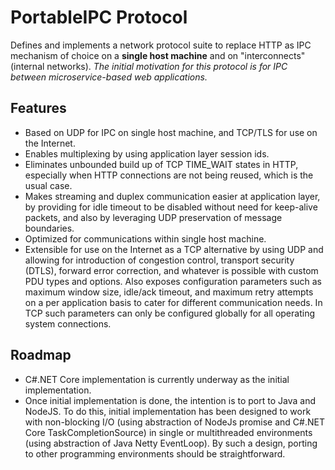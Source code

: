 # PortableIPC Protocol

Defines and implements a network protocol suite to replace HTTP as IPC mechanism of choice on a **single host machine** and on "interconnects" (internal networks). *The initial motivation for this protocol is for IPC between microservice-based web applications.*

## Features

  * Based on UDP for IPC on single host machine, and TCP/TLS for use on the Internet.
  * Enables multiplexing by using application layer session ids.
  * Eliminates unbounded build up of TCP TIME_WAIT states in HTTP, especially when HTTP connections are not being reused, which is the usual case.
  * Makes streaming and duplex communication easier at application layer, by providing for idle timeout to be disabled without need for keep-alive packets, and also by leveraging UDP preservation of message boundaries.
  * Optimized for communications within single host machine.
  * Extensible for use on the Internet as a TCP alternative by using UDP and allowing for introduction of congestion control, transport security (DTLS), forward error correction, and whatever is possible with custom PDU types and options. Also exposes configuration parameters such as maximum window size, idle/ack timeout, and maximum retry attempts on a per application basis to cater for different communication needs. In TCP such parameters can only be configured globally for all operating system connections.

## Roadmap

 * C#.NET Core implementation is currently underway as the initial implementation.
 * Once initial implementation is done, the intention is to port to Java and NodeJS. To do this, initial implementation has been designed to work with non-blocking I/O (using abstraction of NodeJs promise and C#.NET Core TaskCompletionSource) in single or multithreaded environments (using abstraction of Java Netty EventLoop). By such a design, porting to other programming environments should be straightforward.
